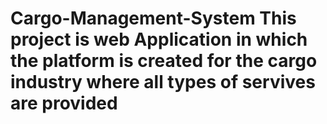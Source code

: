 # Cargo-Management-System This project is web Application in which the platform is created for the cargo industry where all types of servives are provided
